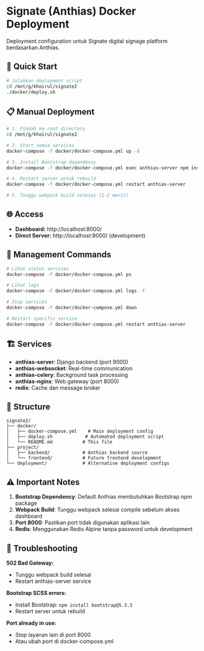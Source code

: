 # Signate (Anthias) Docker Deployment

Deployment configuration untuk Signate digital signage platform berdasarkan Anthias.

## 🚀 Quick Start

```bash
# Jalankan deployment script
cd /mnt/g/khoirul/signate2
./docker/deploy.sh
```

## 📋 Manual Deployment

```bash
# 1. Pindah ke root directory
cd /mnt/g/khoirul/signate2

# 2. Start semua services
docker-compose -f docker/docker-compose.yml up -d

# 3. Install Bootstrap dependency
docker-compose -f docker/docker-compose.yml exec anthias-server npm install bootstrap@5.3.3

# 4. Restart server untuk rebuild
docker-compose -f docker/docker-compose.yml restart anthias-server

# 5. Tunggu webpack build selesai (1-2 menit)
```

## 🌐 Access

- **Dashboard:** http://localhost:8000/
- **Direct Server:** http://localhost:9000/ (development)

## 🔧 Management Commands

```bash
# Lihat status services
docker-compose -f docker/docker-compose.yml ps

# Lihat logs
docker-compose -f docker/docker-compose.yml logs -f

# Stop services
docker-compose -f docker/docker-compose.yml down

# Restart specific service
docker-compose -f docker/docker-compose.yml restart anthias-server
```

## 🏗️ Services

- **anthias-server**: Django backend (port 9000)
- **anthias-websocket**: Real-time communication
- **anthias-celery**: Background task processing
- **anthias-nginx**: Web gateway (port 8000)
- **redis**: Cache dan message broker

## 📁 Structure

```
signate2/
├── docker/
│   ├── docker-compose.yml    # Main deployment config
│   ├── deploy.sh            # Automated deployment script
│   └── README.md           # This file
├── project/
│   ├── backend/            # Anthias backend source
│   └── frontend/           # Future frontend development
└── deployment/             # Alternative deployment configs
```

## ⚠️ Important Notes

1. **Bootstrap Dependency**: Default Anthias membutuhkan Bootstrap npm package
2. **Webpack Build**: Tunggu webpack selesai compile sebelum akses dashboard
3. **Port 8000**: Pastikan port tidak digunakan aplikasi lain
4. **Redis**: Menggunakan Redis Alpine tanpa password untuk development

## 🐛 Troubleshooting

**502 Bad Gateway:**
- Tunggu webpack build selesai
- Restart anthias-server service

**Bootstrap SCSS errors:**
- Install Bootstrap: `npm install bootstrap@5.3.3`
- Restart server untuk rebuild

**Port already in use:**
- Stop layanan lain di port 8000
- Atau ubah port di docker-compose.yml